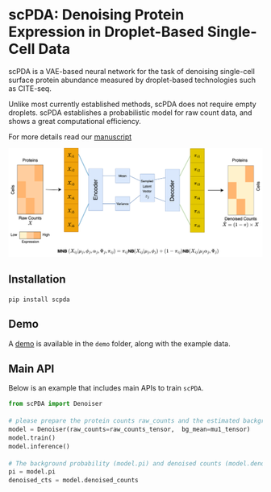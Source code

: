 # scPDA: Denoising Protein Expression in Droplet-Based Single-Cell Data

scPDA is a VAE-based neural network for the task of denoising single-cell surface protein abundance measured by droplet-based technologies such as CITE-seq.

Unlike most currently established methods, scPDA does not require empty droplets. scPDA establishes a probabilistic model for raw count data, and shows a great computational efficiency.

For more details read our [manuscript](https://www.biorxiv.org/content/10.1101/2024.12.07.627329v1)
<p align="center">
  <img src="https://raw.githubusercontent.com/PancakeZoy/scPDA/refs/heads/main/img/scPDA_stru.png" width="750" title="model_pic">
</p>

## Installation
`pip install scpda`

## Demo
A [demo](demo/demo.ipynb) is available in the `demo` folder, along with the example data.

## Main API
Below is an example that includes main APIs to train `scPDA`.

```python
from scPDA import Denoiser

# please prepare the protein counts raw_counts and the estimated background mean mu1 (torch.tensor)
model = Denoiser(raw_counts=raw_counts_tensor,  bg_mean=mu1_tensor)
model.train()
model.inference()

# The background probability (model.pi) and denoised counts (model.denoised_counts) are returned
pi = model.pi
denoised_cts = model.denoised_counts
```